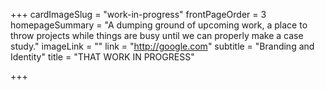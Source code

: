 +++
cardImageSlug = "work-in-progress"
frontPageOrder = 3
homepageSummary = "A dumping ground of upcoming work, a place to throw projects while things are busy until we can properly make a case study."
imageLink = ""
link = "http://google.com"
subtitle = "Branding and Identity"
title = "THAT WORK IN PROGRESS"

+++
